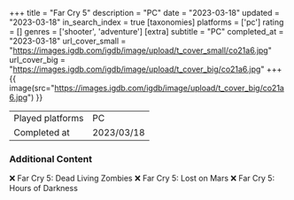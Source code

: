 +++
title = "Far Cry 5"
description = "PC"
date = "2023-03-18"
updated = "2023-03-18"
in_search_index = true
[taxonomies]
platforms = ['pc']
rating = []
genres = ['shooter', 'adventure']
[extra]
subtitle = "PC"
completed_at = "2023-03-18"
url_cover_small = "https://images.igdb.com/igdb/image/upload/t_cover_small/co21a6.jpg"
url_cover_big = "https://images.igdb.com/igdb/image/upload/t_cover_big/co21a6.jpg"
+++
{{ image(src="https://images.igdb.com/igdb/image/upload/t_cover_big/co21a6.jpg") }}

|              |            |
| ------------ | ---------- |
| Played platforms    | PC |
| Completed at | 2023/03/18 |



### Additional Content


❌ Far Cry 5: Dead Living Zombies
❌ Far Cry 5: Lost on Mars
❌ Far Cry 5: Hours of Darkness